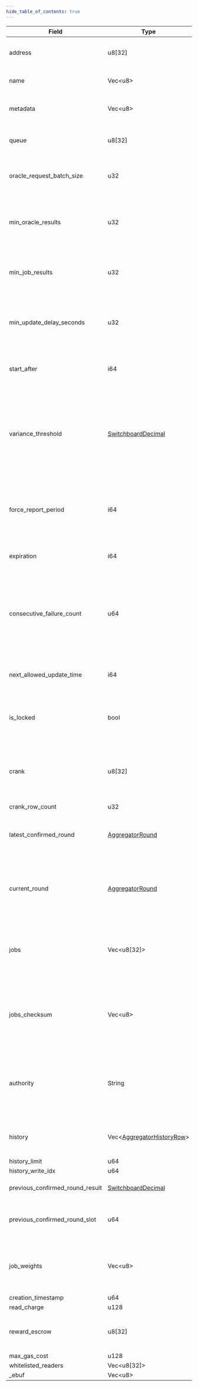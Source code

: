 ```yaml
---
hide_table_of_contents: true
---
```


| Field                           | Type                                                               | Description                                                                                                                                |
| ------------------------------- | ------------------------------------------------------------------ | ------------------------------------------------------------------------------------------------------------------------------------------ |
| address                         | u8[32]                                                             | Address of the aggregator stored on-chain.                                                                                                 |
| name                            | Vec<u8\>                                                           | Name of the aggregator to store on-chain.                                                                                                  |
| metadata                        | Vec<u8\>                                                           | Metadata of the aggregator to store on-chain.                                                                                              |
| queue                           | u8[32]                                                             | Address of the queue the aggregator belongs to.                                                                                            |
| oracle_request_batch_size       | u32                                                                | Number of oracles assigned to an update request.                                                                                           |
| min_oracle_results              | u32                                                                | Minimum number of oracle responses required before a round is validated.                                                                   |
| min_job_results                 | u32                                                                | Minimum number of job results before an oracle accepts a result.                                                                           |
| min_update_delay_seconds        | u32                                                                | Minimum number of seconds required between aggregator rounds.                                                                              |
| start_after                     | i64                                                                | unix_timestamp for which no feed update will occur before.                                                                                 |
| variance_threshold              | [SwitchboardDecimal](/near/idl/types/SwitchboardDecimal)           | Change percentage required between a previous round and the current round. If variance percentage is not met, reject new oracle responses. |
| force_report_period             | i64                                                                | Number of seconds for which, even if the variance threshold is not passed, accept new responses from oracles.                              |
| expiration                      | i64                                                                | Timestamp when the feed is no longer needed.                                                                                               |
| consecutive_failure_count       | u64                                                                | Counter for the number of consecutive failures before a feed is removed from a queue. If set to 0, failed feeds will remain on the queue.  |
| next_allowed_update_time        | i64                                                                | Timestamp when the next update request will be available.                                                                                  |
| is_locked                       | bool                                                               | Flag for whether an aggregators configuration is locked for editing.                                                                       |
| crank                           | u8[32]                                                             | Optional, address of the crank the aggregator is currently using. Event based feeds do not need a crank.                                   |
| crank_row_count                 | u32                                                                |                                                                                                                                            |
| latest_confirmed_round          | [AggregatorRound](/near/idl/types/AggregatorRound)                 | Latest confirmed update request result that has been accepted as valid.                                                                    |
| current_round                   | [AggregatorRound](/near/idl/types/AggregatorRound)                 | Oracle results from the current round of update request that has not been accepted as valid yet.                                           |
| jobs                            | Vec<u8[32]\>                                                       | List of public keys containing the job definitions for how data is sourced off-chain by oracles.                                           |
| jobs_checksum                   | Vec<u8\>                                                           | Used to protect against malicious RPC nodes providing incorrect task definitions to oracles before fulfillment.                            |
| authority                       | String                                                             | The account delegated as the authority for making account changes or withdrawing funds from a lease.                                       |
| history                         | Vec<[AggregatorHistoryRow](/near/idl/types/AggregatorHistoryRow)\> | An array of accepted on-chain results for historical sampling.                                                                             |
| history_limit                   | u64                                                                |                                                                                                                                            |
| history_write_idx               | u64                                                                |                                                                                                                                            |
| previous_confirmed_round_result | [SwitchboardDecimal](/solana/idl/types/SwitchboardDecimal)         | The previous confirmed round result.                                                                                                       |
| previous_confirmed_round_slot   | u64                                                                | The slot when the previous confirmed round was opened.                                                                                     |
| job_weights                     | Vec<u8\>                                                           | Job weights used for the weighted median of the aggregator's assigned job accounts.                                                        |
| creation_timestamp              | u64                                                                |                                                                                                                                            |
| read_charge                     | u128                                                               |                                                                                                                                            |
| reward_escrow                   | u8[32]                                                             | Address of the escrow account used for read charges                                                                                        |
| max_gas_cost                    | u128                                                               |                                                                                                                                            |
| whitelisted_readers             | Vec<u8[32]\>                                                       |                                                                                                                                            |
| \_ebuf                          | Vec<u8\>                                                           | Reserved.                                                                                                                                  |
